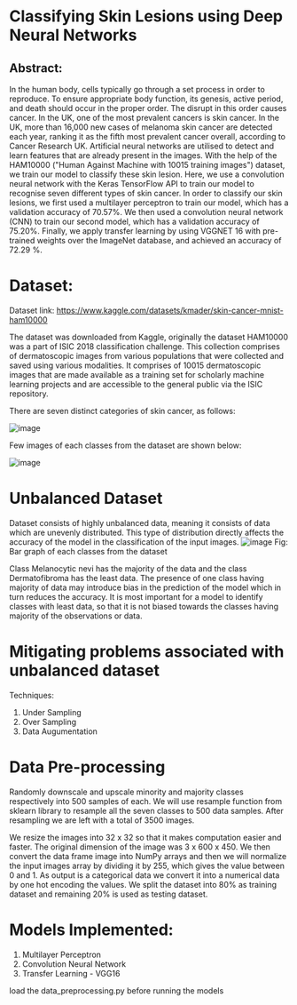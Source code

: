 # Classifying Skin Lesions using Deep Neural Networks

## Abstract: 
In the human body, cells typically go through a set process in order to reproduce. To ensure appropriate body function, its genesis, active period, and death should occur in the proper order. The disrupt in this order causes cancer. In the UK, one of the most prevalent cancers is skin cancer. In the UK, more than 16,000 new cases of melanoma skin cancer are detected each year, ranking it as the fifth most prevalent cancer overall, according to Cancer Research UK. Artificial neural networks are utilised to detect and learn features that are already present in the images. With the help of the HAM10000 ("Human Against Machine with 10015 training images") dataset, we train our model to classify these skin lesion. Here, we use a convolution neural network with the Keras TensorFlow API to train our model to recognise seven different types of skin cancer. In order to classify our skin lesions, we first used a multilayer perceptron to train our model, which has a validation accuracy of 70.57%. We then used a convolution neural network (CNN) to train our second model, which has a validation accuracy of 75.20%. Finally, we apply transfer learning by using VGGNET 16 with pre-trained weights over the ImageNet database, and achieved an accuracy of 72.29 %.
# Dataset:
Dataset link: https://www.kaggle.com/datasets/kmader/skin-cancer-mnist-ham10000

The dataset was downloaded from Kaggle, originally the dataset HAM10000 was a part of ISIC 2018 classification challenge. This collection comprises of dermatoscopic images from various populations that were collected and saved using various modalities. It comprises of 10015 dermatoscopic images that are made available as a training set for scholarly machine learning projects and are accessible to the general public via the ISIC repository. 

There are seven distinct categories of skin cancer, as follows:

![image](https://github.com/MadhukeshK12/skin_lesion_classifier/assets/115413028/c7f78f1a-abb9-4464-b735-ccbb1b09bd8e)

Few images of each classes from the dataset are shown below:

![image](https://github.com/MadhukeshK12/skin_lesion_classifier/assets/115413028/455f45a9-ea74-40d8-8388-48265aa954fc)

# Unbalanced Dataset
Dataset consists of highly unbalanced data, meaning it consists of data which are unevenly distributed. This type of distribution directly affects the accuracy of the model in the classification of the input images.
![image](https://github.com/MadhukeshK12/Classifying-Skin-Lesions-using-Deep-Neural-Networks/assets/115413028/34ea725b-3383-4d4d-874b-0fc96d607692)
Fig: Bar graph of each classes from the dataset

Class Melanocytic nevi has the majority of the data and the class Dermatofibroma has the least data.  The presence of one class having majority of data may introduce bias in the prediction of the model which in turn reduces the accuracy. It is most important for a model to identify classes with least data, so that it is not biased towards the classes having majority of the observations or data.

#  Mitigating problems associated with unbalanced dataset
Techniques:
1. Under Sampling
2. Over Sampling
3. Data Augumentation

# Data Pre-processing 

Randomly downscale and upscale minority and majority classes respectively into 500 samples of each. We will use resample function from sklearn library to resample all the seven classes to 500 data samples. After resampling we are left with a total of 3500 images.
  
We resize the images into 32 x 32 so that it makes computation easier and faster. The original dimension of the image was 3 x 600 x 450. We then convert the data frame image into NumPy arrays and then we will normalize the input images array by dividing it by 255, which gives the value between 0 and 1. As output is a categorical data we convert it into a numerical data by one hot encoding the values. We split the dataset into 80% as training dataset and remaining 20% is used as testing dataset.

# Models Implemented:
1. Multilayer Perceptron
2. Convolution Neural Network
3. Transfer Learning - VGG16



load the data_preprocessing.py before running the models
